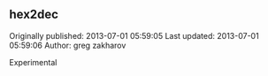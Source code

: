 ## hex2dec 
Originally published: 2013-07-01 05:59:05 
Last updated: 2013-07-01 05:59:06 
Author: greg zakharov 
 
Experimental 